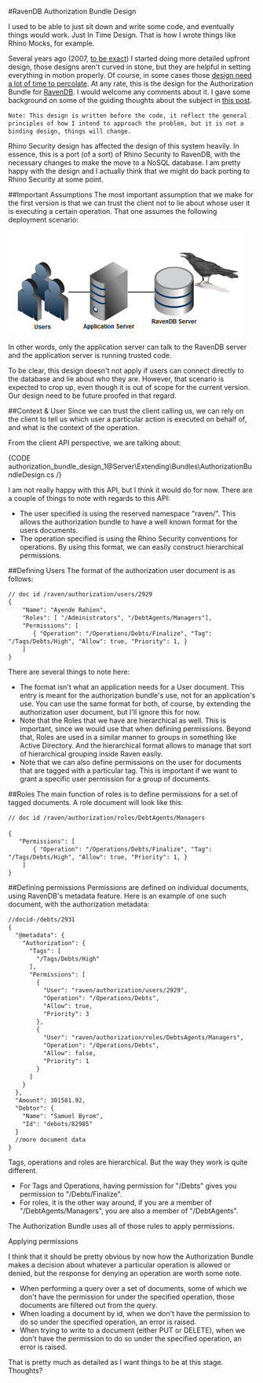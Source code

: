 #RavenDB Authorization Bundle Design

I used to be able to just sit down and write some code, and eventually things would work. Just In Time Design. That is how I wrote things like Rhino Mocks, for example.

Several years ago (2007, [to be exact](http://ayende.com/blog/2958/a-vision-of-enterprise-platform-security-infrastructure)) I started doing more detailed upfront design, those designs aren't curved in stone, but they are helpful in setting everything in motion properly. Of course, in some cases those [design need a lot of time to percolate](http://ayende.com/blog/3897/designing-a-document-database). At any rate, this is the design for the Authorization Bundle for [RavenDB](http://ravendb.net/). I would welcome any comments about it. I gave some background on some of the guiding thoughts about the subject in [this post](http://ayende.com/blog/4559/real-world-authorization-implementation-considerations).

    Note: This design is written before the code, it reflect the general principles of how I intend to approach the problem, but it is not a binding design, things will change.

Rhino Security design has affected the design of this system heavily. In essence, this is a port (of a sort) of Rhino Security to RavenDB, with the necessary changes to make the move to a NoSQL database. I am pretty happy with the design and I actually think that we might do back porting to Rhino Security at some point.

##Important Assumptions
The most important assumption that we make for the first version is that we can trust the client not to lie about whose user it is executing a certain operation. That one assumes the following deployment scenario:

![Figure 1: Authorization Bundle](images/authorization_bundle_faq.png)

In other words, only the application server can talk to the RavenDB server and the application server is running trusted code.

To be clear, this design doesn't not apply if users can connect directly to the database and lie about who they are. However, that scenario is expected to crop up, even though it is out of scope for the current version. Our design need to be future proofed in that regard.

##Context & User
Since we can trust the client calling us, we can rely on the client to tell us which user a particular action is executed on behalf of, and what is the context of the operation.

From the client API perspective, we are talking about:

{CODE authorization_bundle_design_1@Server\Extending\Bundles\AuthorizationBundleDesign.cs /}

I am not really happy with this API, but I think it would do for now. There are a couple of things to note with regards to this API:

* The user specified is using the reserved namespace "raven/". This allows the authorization bundle to have a well known format for the users documents.
* The operation specified is using the Rhino Security conventions for operations. By using this format, we can easily construct hierarchical permissions.

##Defining Users
The format of the authorization user document is as follows:

    // doc id /raven/authorization/users/2929
    {
        "Name": "Ayende Rahien",
        "Roles": [ "/Administrators", "/DebtAgents/Managers"],
        "Permissions": [
           { "Operation": "/Operations/Debts/Finalize", "Tag": "/Tags/Debts/High", "Allow": true, "Priority": 1, }
        ]
    }

There are several things to note here:

* The format isn't what an application needs for a User document. This entry is meant for the authorization bundle's use, not for an application's use. You can use the same format for both, of course, by extending the authorization user document, but I'll ignore this for now.
* Note that the Roles that we have are hierarchical as well. This is important, since we would use that when defining permissions. Beyond that, Roles are used in a similar manner to groups in something like Active Directory. And the hierarchical format allows to manage that sort of hierarchical grouping inside Raven easily.
* Note that we can also define permissions on the user for documents that are tagged with a particular tag. This is important if we want to grant a specific user permission for a group of documents.

##Roles
The main function of roles is to define permissions for a set of tagged documents. A role document will look like this:

    // doc id /raven/authorization/roles/DebtAgents/Managers

    {
       "Permissions": [
           { "Operation": "/Operations/Debts/Finalize", "Tag": "/Tags/Debts/High", "Allow": true, "Priority": 1, }
        ]
    }

##Defining permissions
Permissions are defined on individual documents, using RavenDB's metadata feature. Here is an example of one such document, with the authorization metadata:

    //docid-/debts/2931
    {
      "@metadata": {
        "Authorization": {
          "Tags": [
            "/Tags/Debts/High"
          ],
          "Permissions": [
            {
              "User": "raven/authorization/users/2929",
              "Operation": "/Operations/Debts",
              "Allow": true,
              "Priority": 3
            },
            {
              "User": "raven/authorization/roles/DebtsAgents/Managers",
              "Operation": "/Operations/Debts",
              "Allow": false,
              "Priority": 1
            }
          ]
        }
      },
      "Amount": 301581.92,
      "Debtor": {
        "Name": "Samuel Byrom",
        "Id": "debots/82985"
      }
      //more document data
    }

Tags, operations and roles are hierarchical. But the way they work is quite different.

* For Tags and Operations, having permission for "/Debts" gives you permission to "/Debts/Finalize".
* For roles, it is the other way around, if you are a member of "/DebtAgents/Managers", you are also a member of "/DebtAgents".

The Authorization Bundle uses all of those rules to apply permissions.

Applying permissions

I think that it should be pretty obvious by now how the Authorization Bundle makes a decision about whatever a particular operation is allowed or denied, but the response for denying an operation are worth some note.

* When performing a query over a set of documents, some of which we don't have the permission for under the specified operation, those documents are filtered out from the query.
* When loading a document by id, when we don't have the permission to do so under the specified operation, an error is raised.
* When trying to write to a document (either PUT or DELETE), when we don't have the permission to do so under the specified operation, an error is raised.

That is pretty much as detailed as I want things to be at this stage. Thoughts?